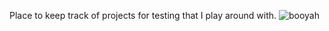 Place to keep track of projects for testing that I play around with.
![booyah](https://github.com/Hollgam/hollgampg/raw/Playground/pic.jpg)